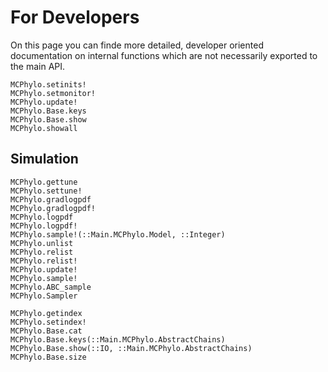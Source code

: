
# For Developers

On this page you can finde more detailed, developer oriented documentation on internal functions
which are not necessarily exported to the main API.

```@docs
MCPhylo.setinits!
MCPhylo.setmonitor!
MCPhylo.update!
MCPhylo.Base.keys
MCPhylo.Base.show
MCPhylo.showall
```

## Simulation

```@docs
MCPhylo.gettune
MCPhylo.settune!
MCPhylo.gradlogpdf
MCPhylo.gradlogpdf!
MCPhylo.logpdf
MCPhylo.logpdf!
MCPhylo.sample!(::Main.MCPhylo.Model, ::Integer)
MCPhylo.unlist
MCPhylo.relist
MCPhylo.relist!
MCPhylo.update!
MCPhylo.sample!
MCPhylo.ABC_sample
MCPhylo.Sampler
```

```@docs
MCPhylo.getindex
MCPhylo.setindex!
MCPhylo.Base.cat
MCPhylo.Base.keys(::Main.MCPhylo.AbstractChains)
MCPhylo.Base.show(::IO, ::Main.MCPhylo.AbstractChains)
MCPhylo.Base.size
```